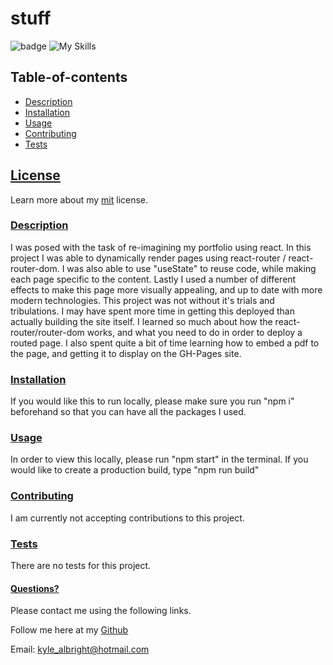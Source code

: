  # stuff
  ![badge](https://img.shields.io/badge/License-mit-blueviolet.svg) 
  ![My Skills](https://skillicons.dev/icons?i=html,css,js,react,github&theme=dark)
  
   
  
  
  ## Table-of-contents

* [Description](#Description)
* [Installation](#Installation)
* [Usage](#Usage)
* [Contributing](#Contributing)
* [Tests](#Tests)

 ## [License](#table-of-contents)
Learn more about my [mit](https://choosealicense.com/licenses/mit) license. 

### [Description](#table-of-contents)
I was posed with the task of re-imagining my portfolio using react. In this project I was able to dynamically render pages using react-router / react-router-dom. I was also able to use "useState" to reuse code, while making each page specific to the content.  Lastly I used a number of different effects to make this page more visually appealing, and up to date with more modern technologies. This project was not without it's trials and tribulations. I may have spent more time in getting this deployed than actually building the site itself. I learned so much about how the react-router/router-dom works, and what you need to do in order to deploy a routed page. I also spent quite a bit of time learning how to embed a pdf to the page, and getting it to display on the GH-Pages site. 



### [Installation](#table-of-contents)
If you would like this to run locally, please make sure you run "npm i" beforehand so that you can have all the packages I used. 



### [Usage](#table-of-contents)
In order to view this locally, please run "npm start" in the terminal. If you would like to create a production build, type "npm run build"



### [Contributing](#table-of-contents)
I am currently not accepting contributions to this project.



### [Tests](#table-of-contents)
There are no tests for this project.




#### [Questions?](#table-of-contents)
Please contact me using the following links.

Follow me here at my [Github](https://github.com/KyleAlbright) 

Email: kyle_albright@hotmail.com
